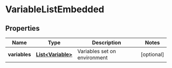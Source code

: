 

# VariableListEmbedded

## Properties

Name | Type | Description | Notes
------------ | ------------- | ------------- | -------------
**variables** | [**List&lt;Variable&gt;**](Variable.md) | Variables set on environment |  [optional]




